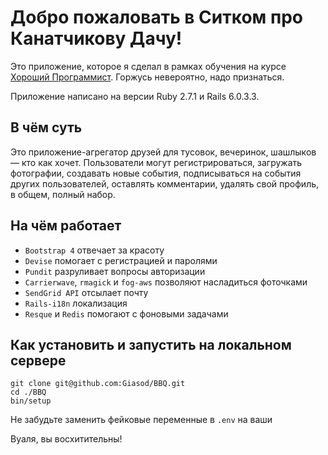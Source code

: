 # Добро пожаловать в Ситком про Канатчикову Дачу!
Это приложение, которое я сделал в рамках обучения на курсе
 [Хороший Программист](https://goodprogrammer.ru/). Горжусь невероятно, надо признаться.

Приложение написано на версии Ruby 2.7.1 и Rails 6.0.3.3.

## В чём суть
Это приложение-агрегатор друзей для тусовок, вечеринок, шашлыков — кто как хочет.
Пользователи могут регистрироваться, загружать фотографии, создавать новые события, 
подписываться на события других пользователей, оставлять комментарии, удалять свой профиль,
в общем, полный набор.

## На чём работает
* `Bootstrap 4` отвечает за красоту
* `Devise` помогает с регистрацией и паролями
* `Pundit` разруливает вопросы авторизации
* `Carrierwave`, `rmagick` и `fog-aws` позволяют насладиться фоточками
* `SendGrid API` отсылает почту 
* `Rails-i18n` локализация
* `Resque` и `Redis` помогают с фоновыми задачами

## Как установить и запустить на локальном сервере
```
git clone git@github.com:Giasod/BBQ.git
cd ./BBQ
bin/setup
```
Не забудьте заменить фейковые переменные в `.env` на ваши

Вуаля, вы восхитительны!
